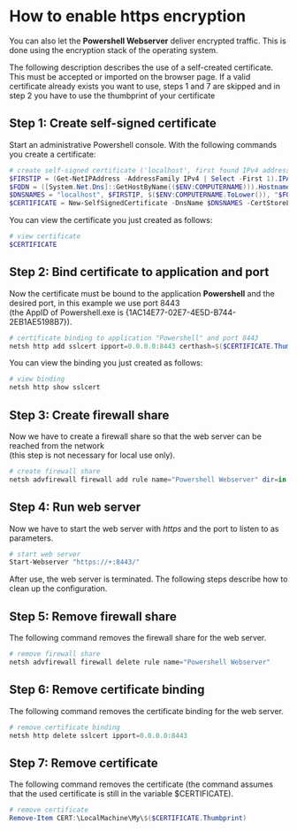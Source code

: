 ﻿# How to enable https encryption
You can also let the **Powershell Webserver** deliver encrypted traffic. This is done using the encryption stack of the operating system.

The following description describes the use of a self-created certificate. This must be accepted or imported on the browser page. If a valid certificate already exists you want to use, steps 1 and 7 are skipped and in step 2 you have to use the thumbprint of your certificate

## Step 1: Create self-signed certificate
Start an administrative Powershell console. With the following commands you create a certificate:
```powershell
# create self-signed certificate ('localhost', first found IPv4 address, hostname and FQDN is used for it)
$FIRSTIP = (Get-NetIPAddress -AddressFamily IPv4 | Select -First 1).IPAddress
$FQDN = ([System.Net.Dns]::GetHostByName(($ENV:COMPUTERNAME))).Hostname.ToLower()
$DNSNAMES = "localhost", $FIRSTIP, $($ENV:COMPUTERNAME.ToLower()), "$FQDN"
$CERTIFICATE = New-SelfSignedCertificate -DnsName $DNSNAMES -CertStoreLocation CERT:\LocalMachine\My
```

You can view the certificate you just created as follows:
```powershell
# view certificate
$CERTIFICATE
```

## Step 2: Bind certificate to application and port
Now the certificate must be bound to the application **Powershell** and the desired port, in this example we use port 8443\
(the AppID of Powershell.exe is {1AC14E77-02E7-4E5D-B744-2EB1AE5198B7}).

```powershell
# certificate binding to application "Powershell" and port 8443 
netsh http add sslcert ipport=0.0.0.0:8443 certhash=$($CERTIFICATE.Thumbprint) --% appid={1AC14E77-02E7-4E5D-B744-2EB1AE5198B7}
```

You can view the binding you just created as follows:
```powershell
# view binding
netsh http show sslcert
```

## Step 3: Create firewall share
Now we have to create a firewall share so that the web server can be reached from the network\
(this step is not necessary for local use only).

```powershell
# create firewall share
netsh advfirewall firewall add rule name="Powershell Webserver" dir=in action=allow protocol=TCP localport=8443
```

## Step 4: Run web server
Now we have to start the web server with *https* and the port to listen to as parameters.

```powershell
# start web server
Start-Webserver "https://+:8443/"
```

After use, the web server is terminated. The following steps describe how to clean up the configuration.

## Step 5: Remove firewall share
The following command removes the firewall share for the web server.

```powershell
# remove firewall share
netsh advfirewall firewall delete rule name="Powershell Webserver"
```

## Step 6: Remove certificate binding
The following command removes the certificate binding for the web server.

```powershell
# remove certificate binding
netsh http delete sslcert ipport=0.0.0.0:8443
```

## Step 7: Remove certificate
The following command removes the certificate (the command assumes that the used certificate is still in the variable $CERTIFICATE).

```powershell
# remove certificate
Remove-Item CERT:\LocalMachine\My\$($CERTIFICATE.Thumbprint)
```
